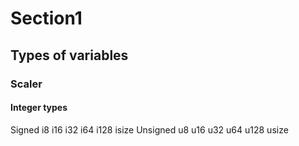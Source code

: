 # Section1
## Types of variables
### Scaler
#### Integer types   
Signed
i8
i16
i32 
i64
i128
isize
Unsigned
u8
u16
u32
u64
u128
usize


